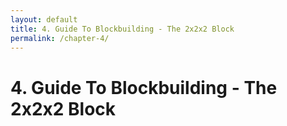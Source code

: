 ```yaml
---
layout: default
title: 4. Guide To Blockbuilding - The 2x2x2 Block
permalink: /chapter-4/
---
```


# 4. Guide To Blockbuilding - The 2x2x2 Block
